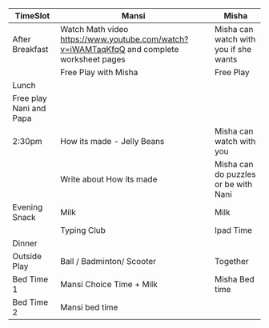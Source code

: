 |TimeSlot   | Mansi     | Misha     |
|-----------|-----------|-----------|
| After Breakfast| Watch Math video https://www.youtube.com/watch?v=iWAMTaqKfqQ and complete worksheet pages | Misha can watch with you if she wants|
| | Free Play with Misha | Free Play|
| Lunch | ||
| Free play Nani and Papa| | |
| 2:30pm | How its made - Jelly Beans | Misha can watch with you |
| | Write about How its made | Misha can do puzzles or be with Nani
| Evening Snack | Milk | Milk |
| | Typing Club | Ipad Time|
| Dinner | | |
| Outside Play | Ball / Badminton/ Scooter | Together|
| Bed Time 1 | Mansi Choice Time + Milk | Misha Bed time|
| Bed Time 2 | Mansi bed time| |

